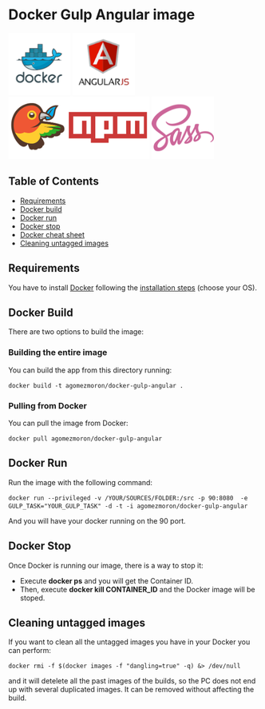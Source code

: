 # Docker Gulp Angular image

<img src="img/docker_logo.png" height="125" />
<img src="img/angularjs_logo.png" height="125" />
<img src="img/npmbower_logo.png" height="125" />
<img src="img/sass_logo.png" height="125" />

## Table of Contents
  - [Requirements](#requirements)
  - [Docker build](#docker-build)
  - [Docker run](#docker-run)
  - [Docker stop](#docker-stop)
  - [Docker cheat sheet](https://github.com/wsargent/docker-cheat-sheet)
  - [Cleaning untagged images](#cleaning-untagged-images)

## Requirements

You have to install [Docker](https://www.docker.com/) following the [installation steps](https://docs.docker.com/engine/installation/) (choose your OS).

## Docker Build

There are two options to build the image:

### Building the entire image

You can build the app from this directory running:

```
docker build -t agomezmoron/docker-gulp-angular .
```

### Pulling from Docker

You can pull the image from Docker:

```
docker pull agomezmoron/docker-gulp-angular
```

## Docker Run

Run the image with the following command:

```
docker run --privileged -v /YOUR/SOURCES/FOLDER:/src -p 90:8080  -e GULP_TASK="YOUR_GULP_TASK" -d -t -i agomezmoron/docker-gulp-angular
```

And you will have your docker running on the 90 port.

## Docker Stop

Once Docker is running our image, there is a way to stop it:

 * Execute **docker ps** and you will get the Container ID.
 * Then, execute **docker kill CONTAINER_ID** and the Docker image will be stoped.

## Cleaning untagged images

If you want to clean all the untagged images you have in your Docker you can perform:

```
docker rmi -f $(docker images -f "dangling=true" -q) &> /dev/null
```

and it will detelete all the past images of the builds, so the PC does not end up with several duplicated images. It can be removed without affecting the build.

